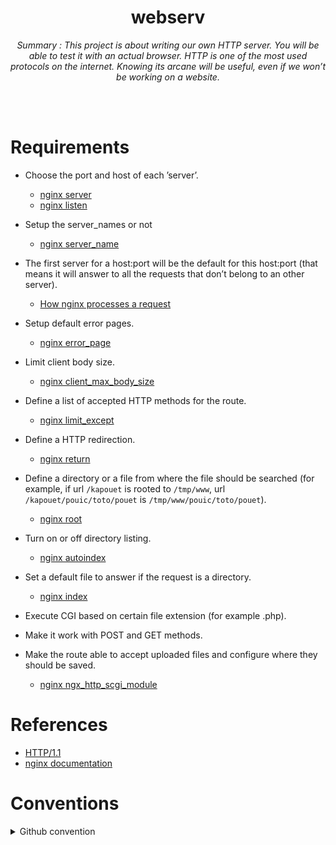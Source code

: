 <h1 align="center">webserv</h1>
<div align="center"><i>Summary : This project is about writing our own HTTP server. You will be able to test it with an actual browser. HTTP is one of the most used protocols on the internet. Knowing its arcane will be useful, even if we won’t be working on a website.</i></div>

<br><br>

# Requirements
* Choose the port and host of each ’server’.
  * [nginx server](https://nginx.org/en/docs/http/ngx_http_core_module.html#server) 
  * [nginx listen](https://nginx.org/en/docs/http/ngx_http_core_module.html#listen)

* Setup the server_names or not
  * [nginx server_name](https://nginx.org/en/docs/http/ngx_http_core_module.html#server_name)
 
* The first server for a host:port will be the default for this host:port (that means
it will answer to all the requests that don’t belong to an other server).
  * [How nginx processes a request](https://nginx.org/en/docs/http/request_processing.html)

* Setup default error pages.
  * [nginx error_page](https://nginx.org/en/docs/http/ngx_http_core_module.html#error_page)

* Limit client body size.
  * [nginx client_max_body_size](https://nginx.org/en/docs/http/ngx_http_core_module.html#client_max_body_size)
 
* Define a list of accepted HTTP methods for the route.
  * [nginx limit_except](https://nginx.org/en/docs/http/ngx_http_core_module.html#limit_except)

* Define a HTTP redirection.
  * [nginx return](https://nginx.org/en/docs/http/ngx_http_rewrite_module.html#return)

* Define a directory or a file from where the file should be searched (for example, if url `/kapouet` is rooted to `/tmp/www`, url `/kapouet/pouic/toto/pouet` is `/tmp/www/pouic/toto/pouet`).
  * [nginx root](https://nginx.org/en/docs/http/ngx_http_core_module.html#root)

* Turn on or off directory listing.
  * [nginx autoindex](https://nginx.org/en/docs/http/ngx_http_autoindex_module.html#autoindex)

* Set a default file to answer if the request is a directory.
  * [nginx index](https://nginx.org/en/docs/http/ngx_http_index_module.html#index)

* Execute CGI based on certain file extension (for example .php).
* Make it work with POST and GET methods.
* Make the route able to accept uploaded files and configure where they should
be saved.
  * [nginx ngx_http_scgi_module](https://nginx.org/en/docs/http/ngx_http_scgi_module.html)

# References

* [HTTP/1.1](https://datatracker.ietf.org/doc/html/rfc2616)
* [nginx documentation](https://nginx.org/en/docs/)

# Conventions

<details>
<summary>Github convention</summary>
<div markdown="1">

## 협업 방법 & 깃 컨벤션

### 1. 원본 레포를 fork하여 내 레포에 생성합니다.

### 2. 원하는 디렉토리에 git을 초기화 시켜줍니다.

```bash
git init
```

### 3. 원본(메인) 레포를 upstream으로 remote해줍니다.

```bash
git remote add upstream <원본(메인)레포 주소>
```

### 4. 로컬(나의) 레포를 origin으로 remote해줍니다.

```bash
git remote add origin <로컬(포크한 나의)레포 주소>
```

**작업을 진행할 시 upstream에서 pull을 받아오고, origin으로 push를 날려주어 pr을 진행합니다.**

→ 공동 작업물을 받아와서 내 개인 컴퓨터로 작업을 한 뒤, 공동 작업물에 합칠 수 있도록 진행하는 것

### 1. 이슈 템플릿에 맞춰 원본(메인) 레포에 이슈를 생성합니다.

- New issue를 클릭하여 이슈를 생성합니다.
- 이슈 한 개는 보통 뷰 하나 기준으로 만듭니다. (한 뷰에 주요 기능이 너무 많다면 쪼개기)
- Issue 제목 : **[라벨이름] (동사원형) (작업주제)**
    - ex) [Feat] 생성 MainView / [Asset] 추가 color set
- 템플릿을 작성해줍니다. (이때 특히, Todo를 자세하게 적어주세요! 최대한 쪼개서!)

### 2. 이슈를 만들면 이슈 제목에 이슈 번호가 생성되는데, (ex) ~/#7)

로컬에 **타입/#이슈번호** 브랜치를 생성합니다.

- 브랜치 이름 : **타입/#이슈번호**
- ex. feat/#1

```bash
git branch feat/#1    // 이슈번호1의 브랜치 생성
```

### 3. 해당 브랜치로 이동하여 작업을 합니다.

```bash
git switch feat/#1    // 해당 브랜치로 변경
```

### 4. 작업이 끝난 뒤, add와 commit을 진행합니다.

- 커밋 메세지 : **타입/#이슈번호: 커밋메세지**
    - ex. [Feat/#1] 추가 Question1

```bash
git add .    //작업 요소를 더해줌
git commit -m "[Feat/#1] 추가 Question1"    //무엇을 했는지 메세지로 작성
```

### 5. 내가 작업을 하는 도중에 다른 사람이 작업을 진행하여 원본(메인)레포가 변경되어 있을 수도 있으니,

(확인을 위해) pull을 한 번  진행해준다.

```bash
git pull upstream develop    //원본(메인)레포의 파일을 불러온다.
```

### 6. 에러가 나지 않았다면, origin에서 작업한 내용을 push해준다.

```bash
git push -u origin <브랜치명>    //해당 브랜치를 올리고자 한다.
```

### 7. PR을 통해 코드 리뷰를 진행한 뒤, approve를 해준다면 merge를 한다.

### PR 요청 시

- Reviewers 자신 제외 모두 체크
- Assignees 자기 자신 추가
- Labels 이슈와 동일하게 추가
- 수정 필요 시 수정하기

### 8. 기본 브랜치로 돌아옵니다.

```bash
git switch develop
```

### 9. 1번부터 다시 진행을 하며 작업을 반복하면 됩니다.

## 깃 라벨 & 커밋 타입

| 제목 | 설명 |
| --- | --- |
| Feat | New Feature, UI |
| Bug | Fix Bug |
| Docs |  |
| Asset | Add Image, Icon |
| Fix | Rename file or minor code fix |
| Setting | Project Setting |

### 브랜치 이름 구조

**타입/#숫자**

ex. feat/#1

### ☁️ 커밋 구조

**타입/#이슈번호: 커밋메세지**

ex. [Feat/#1] 추가 Question1

### ☁️ Issue

- 이슈 한 개는 보통 뷰 하나 기준으로 만듭니다. (한 뷰에 주요 기능이 너무 많다면 쪼개기)
- Issue 제목 : **[라벨이름] (동사원형) (작업주제)**
ex) [Feat] 생성 MainView / [Asset] 추가 color set
- 템플릿을 작성해줍니다. (이때 특히, Todo를 자세하게 적어주세요! 최대한 쪼개서!)
    - ex)
        - 팝업창
        - 8개의 카드와 글씨 (카드 안에는 일러스트)
        - 마지막 2개로 결승전 진행
        - 최종 결과 저장하기
- 완료 시 Issue를 닫습니다.
- Git Issue Template, PR → 양식 가져오기.

### ☁️ **Pull Reqeust**

- Issue 제목과 **동일하게** **제목을 작성한다.
- 템플릿 안에 내용을 채워준다. (아는 지식, 모르겠는 부분, 팀원들과 공유하고싶은 부분 모두 자세하게~)
- 이슈에서 쓴 라벨을 붙여준다.
- 본인 제외 한 명의 팀원의 Approve가 있어야 merge가 가능하다.
    - 혼자서 할 수 있게끔 열어둠 (특정 상황에서만 사용)
- 리뷰어들은 단순히 approve를 한다기보다 코드 변화를 체크하고 네임컨벤션을 지키고 있는지를 확인한다.

</div>
</details>
